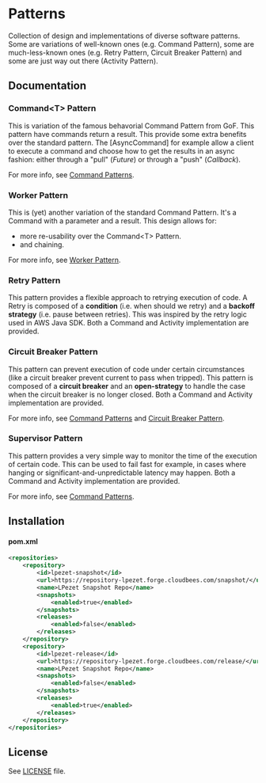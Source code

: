 Patterns
========

Collection of design and implementations of diverse software patterns.
Some are variations of well-known ones (e.g. Command Pattern), some are much-less-known ones (e.g. Retry Pattern, Circuit Breaker Pattern) and some are just way out there (Activity Pattern).


Documentation
-------------

### Command&lt;T&gt; Pattern
This is variation of the famous behavorial Command Pattern from GoF.
This pattern have commands return a result. This provide some extra benefits over the standard pattern.
The [AsyncCommand] for example allow a client to execute a command and choose how to get the results in an async fashion: either through a "pull" (*Future*) or through a "push" (*Callback*).

For more info, see [Command Patterns](http://mezzetin.blogspot.com/2014/03/execute-retry-trip.html).

### Worker Pattern
This is (yet) another variation of the standard Command Pattern. It's a Command with a parameter and a result.
This design allows for:
- more re-usability over the Command&lt;T&gt; Pattern.
- and chaining.

For more info, see [Worker Pattern](http://mezzetin.blogspot.com/TODO).

### Retry Pattern
This pattern provides a flexible approach to retrying execution of code.
A Retry is composed of a **condition** (i.e. when should we retry) and a **backoff strategy** (i.e. pause between retries).
This was inspired by the retry logic used in AWS Java SDK.
Both a Command and Activity implementation are provided.

### Circuit Breaker Pattern
This pattern can prevent execution of code under certain circumstances (like a circuit breaker prevent current to pass when tripped).
This pattern is composed of a **circuit breaker** and an **open-strategy** to handle the case when the circuit breaker is no longer closed.
Both a Command and Activity implementation are provided.

For more info, see [Command Patterns](http://mezzetin.blogspot.com/2014/03/execute-retry-trip.html) and [Circuit Breaker Pattern](http://msdn.microsoft.com/en-us/library/dn589784.aspx).

### Supervisor Pattern
This pattern provides a very simple way to monitor the time of the execution of certain code.
This can be used to fail fast for example, in cases where hanging or significant-and-unpredictable latency may happen. 
Both a Command and Activity implementation are provided.

For more info, see [Command Patterns](http://mezzetin.blogspot.com/2014/03/execute-retry-trip.html).


Installation
------------

#### pom.xml

```xml
<repositories>
	<repository>
		<id>lpezet-snapshot</id>
		<url>https://repository-lpezet.forge.cloudbees.com/snapshot/</url>
		<name>LPezet Snapshot Repo</name>
		<snapshots>
			<enabled>true</enabled>
		</snapshots>
		<releases>
			<enabled>false</enabled>
		</releases>
	</repository>
	<repository>
		<id>lpezet-release</id>
		<url>https://repository-lpezet.forge.cloudbees.com/release/</url>
		<name>LPezet Snapshot Repo</name>
		<snapshots>
			<enabled>false</enabled>
		</snapshots>
		<releases>
			<enabled>true</enabled>
		</releases>
	</repository>
</repositories>
```

License
-------

See [LICENSE](src/main/resources/META-INF/LICENSE) file.

